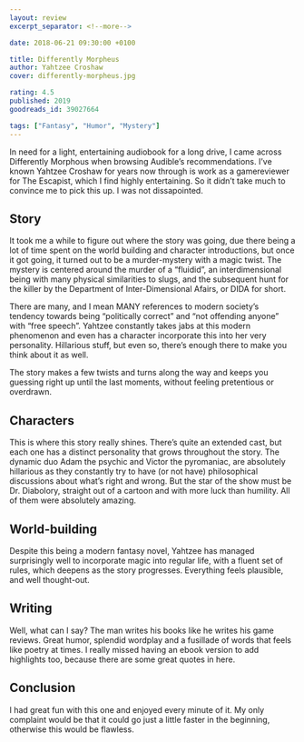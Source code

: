 ```yaml
---
layout: review
excerpt_separator: <!--more-->

date: 2018-06-21 09:30:00 +0100

title: Differently Morpheus
author: Yahtzee Croshaw
cover: differently-morpheus.jpg

rating: 4.5
published: 2019
goodreads_id: 39027664

tags: ["Fantasy", "Humor", "Mystery"]
---
```


In need for a light, entertaining audiobook for a long drive, I came across Differently Morphous when browsing Audible’s recommendations. I’ve known Yahtzee Croshaw for years now through is work as a gamereviewer for The Escapist, which I find highly entertaining. So it didn’t take much to convince me to pick this up. I was not dissapointed.

<!--more-->

## Story

It took me a while to figure out where the story was going, due there being a lot of time spent on the world building and character introductions, but once it got going, it turned out to be a murder-mystery with a magic twist. The mystery is centered around the murder of a “fluidid”, an interdimensional being with many physical similarities to slugs, and the subsequent hunt for the killer by the Department of Inter-Dimensional Afairs, or DIDA for short.

There are many, and I mean MANY references to modern society’s tendency towards being “politically correct” and “not offending anyone” with “free speech”. Yahtzee constantly takes jabs at this modern phenomenon and even has a character incorporate this into her very personality. Hillarious stuff, but even so, there’s enough there to make you think about it as well.

The story makes a few twists and turns along the way and keeps you guessing right up until the last moments, without feeling pretentious or overdrawn.

## Characters

This is where this story really shines. There’s quite an extended cast, but each one has a distinct personality that grows throughout the story. The dynamic duo Adam the psychic and Victor the pyromaniac, are absolutely hillarious as they constantly try to have (or not have) philosophical discussions about what’s right and wrong. But the star of the show must be Dr. Diabolory, straight out of a cartoon and with more luck than humility. All of them were absolutely amazing.

## World-building

Despite this being a modern fantasy novel, Yahtzee has managed surprisingly well to incorporate magic into regular life, with a fluent set of rules, which deepens as the story progresses. Everything feels plausible, and well thought-out.

## Writing

Well, what can I say? The man writes his books like he writes his game reviews. Great humor, splendid wordplay and a fusillade of words that feels like poetry at times. I really missed having an ebook version to add highlights too, because there are some great quotes in here.

## Conclusion

I had great fun with this one and enjoyed every minute of it. My only complaint would be that it could go just a little faster in the beginning, otherwise this would be flawless.
